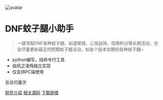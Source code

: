 ![avatar](https://s1.ax1x.com/2020/11/02/BrG0C4.jpg)

# DNF蚊子腿小助手

> 一键领取DNF各种蚊子腿，如道聚城、心悦战场、信用积分等长期活动，也会尽量更新最近的短期蚊子腿活动，如各个版本初期的各种蚊子腿~

- python编写，纯命令行工具
- 由风之凌殇独立实现
- 仅支持PC端使用

<span id="busuanzi_container_site_pv">总访问量<span id="busuanzi_value_site_pv"></span>次</span>

[软件介绍](#main)
[相关源码](https://github.com/fzls/djc_helper)
[下载链接](https://fzls.lanzous.com/s/djc-helper)
